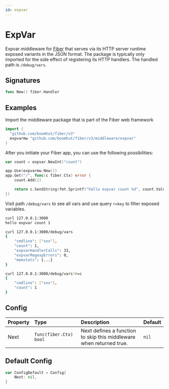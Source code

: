 ```yaml
---
id: expvar
---
```


# ExpVar

Expvar middleware for [Fiber](https://github.com/gofiber/fiber) that serves via its HTTP server runtime exposed variants in the JSON format. The package is typically only imported for the side effect of registering its HTTP handlers. The handled path is `/debug/vars`.

## Signatures

```go
func New() fiber.Handler
```

## Examples

Import the middleware package that is part of the Fiber web framework

```go
import (
  "github.com/boomhut/fiber/v3"
  expvarmw "github.com/boomhut/fiber/v3/middleware/expvar"
)
```

After you initiate your Fiber app, you can use the following possibilities:
```go
var count = expvar.NewInt("count")

app.Use(expvarmw.New())
app.Get("/", func(c fiber.Ctx) error {
    count.Add(1)

    return c.SendString(fmt.Sprintf("hello expvar count %d", count.Value()))
})
```

Visit path `/debug/vars` to see all vars and use query `r=key` to filter exposed variables.

```bash
curl 127.0.0.1:3000
hello expvar count 1

curl 127.0.0.1:3000/debug/vars
{
    "cmdline": ["xxx"],
    "count": 1,
    "expvarHandlerCalls": 33,
    "expvarRegexpErrors": 0,
    "memstats": {...}
}

curl 127.0.0.1:3000/debug/vars?r=c
{
    "cmdline": ["xxx"],
    "count": 1
}
```

## Config

| Property | Type                    | Description                                                         | Default |
|:---------|:------------------------|:--------------------------------------------------------------------|:--------|
| Next     | `func(fiber.Ctx) bool` | Next defines a function to skip this middleware when returned true. | `nil`   |

## Default Config

```go
var ConfigDefault = Config{
    Next: nil,
}
```
